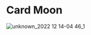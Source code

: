 # Card Moon

![unknown_2022 12 14-04 46_1](https://user-images.githubusercontent.com/63432907/207536684-ca41a350-9164-4887-9a56-b95198634756.gif)
